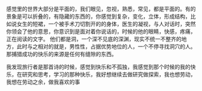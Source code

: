 感觉里的世界大部分是平面的，我们眼见，忽视，熟悉，常见，都是平面的。有的景象是可以折叠的，有隐藏的东西的，你感觉到复杂，变化，立体，形成结构，比如说女生的短裙，一个被手术刀切割开的的身体，医生的凝视，与人对话时，突然你领会了他的意思，你意识到是面对着你说话的，时候的他的眼睛，快感，疼痛，正在阅读的文字。
他们都是洞，一个深不见底的深渊，现实不统一不整齐的地方，此时与之相对的就是，男性性，占据优势地位的人，一个不停寻找洞穴的人。
那捕猎成功的快乐的来源是任何有缝隙的东西。

我发现旅行者是那首诗的时候，感觉到快乐和不孤独，我感觉到那个时候的我的快乐，在研究和思考，学习的那种快乐，我好想继续去做研究做探索，我也想劳动，我想在劳动之余，做我喜欢的事